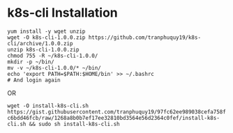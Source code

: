 # k8s-cli Installation

```shell
yum install -y wget unzip
wget -O k8s-cli-1.0.0.zip https://github.com/tranphuquy19/k8s-cli/archive/1.0.0.zip
unzip k8s-cli-1.0.0.zip
chmod 755 -R ~/k8s-cli-1.0.0/
mkdir -p ~/bin/
mv -v ~/k8s-cli-1.0.0/* ~/bin/
echo 'export PATH=$PATH:$HOME/bin' >> ~/.bashrc
# And login again
```
OR

`wget -O install-k8s-cli.sh https://gist.githubusercontent.com/tranphuquy19/97fc62ee989038cefa758fc6bdd46fcb/raw/1268a8b0b7ef17ee32810bd3564e56d2364c0fef/install-k8s-cli.sh && sudo sh install-k8s-cli.sh`
